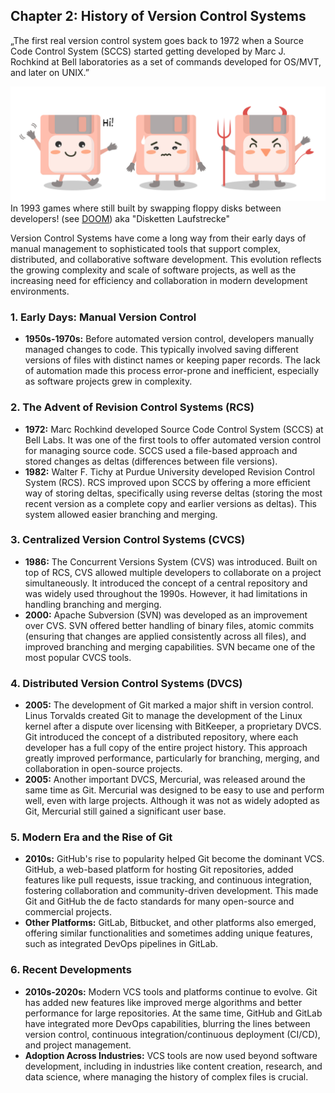 ## Chapter 2: History of Version Control Systems

„The first real version control system goes back to 1972 when a Source Code Control System (SCCS) started getting developed by Marc J. Rochkind at Bell laboratories as a set of commands developed for OS/MVT, and later on UNIX.”

![](/Pasted%20image%2020240826132641.png)
In 1993 games where still built by swapping floppy disks between developers! (see [DOOM](https://de.wikipedia.org/wiki/Doom_(1993))) aka "Disketten Laufstrecke"

Version Control Systems have come a long way from their early days of manual management to sophisticated tools that support complex, distributed, and collaborative software development. This evolution reflects the growing complexity and scale of software projects, as well as the increasing need for efficiency and collaboration in modern development environments.

### 1. **Early Days: Manual Version Control**
   - **1950s-1970s:** Before automated version control, developers manually managed changes to code. This typically involved saving different versions of files with distinct names or keeping paper records. The lack of automation made this process error-prone and inefficient, especially as software projects grew in complexity.

### 2. **The Advent of Revision Control Systems (RCS)**
   - **1972:** Marc Rochkind developed Source Code Control System (SCCS) at Bell Labs. It was one of the first tools to offer automated version control for managing source code. SCCS used a file-based approach and stored changes as deltas (differences between file versions).
   - **1982:** Walter F. Tichy at Purdue University developed Revision Control System (RCS). RCS improved upon SCCS by offering a more efficient way of storing deltas, specifically using reverse deltas (storing the most recent version as a complete copy and earlier versions as deltas). This system allowed easier branching and merging.

### 3. **Centralized Version Control Systems (CVCS)**
   - **1986:** The Concurrent Versions System (CVS) was introduced. Built on top of RCS, CVS allowed multiple developers to collaborate on a project simultaneously. It introduced the concept of a central repository and was widely used throughout the 1990s. However, it had limitations in handling branching and merging.
   - **2000:** Apache Subversion (SVN) was developed as an improvement over CVS. SVN offered better handling of binary files, atomic commits (ensuring that changes are applied consistently across all files), and improved branching and merging capabilities. SVN became one of the most popular CVCS tools.

### 4. **Distributed Version Control Systems (DVCS)**
   - **2005:** The development of Git marked a major shift in version control. Linus Torvalds created Git to manage the development of the Linux kernel after a dispute over licensing with BitKeeper, a proprietary DVCS. Git introduced the concept of a distributed repository, where each developer has a full copy of the entire project history. This approach greatly improved performance, particularly for branching, merging, and collaboration in open-source projects.
   - **2005:** Another important DVCS, Mercurial, was released around the same time as Git. Mercurial was designed to be easy to use and perform well, even with large projects. Although it was not as widely adopted as Git, Mercurial still gained a significant user base.

### 5. **Modern Era and the Rise of Git**
   - **2010s:** GitHub's rise to popularity helped Git become the dominant VCS. GitHub, a web-based platform for hosting Git repositories, added features like pull requests, issue tracking, and continuous integration, fostering collaboration and community-driven development. This made Git and GitHub the de facto standards for many open-source and commercial projects.
   - **Other Platforms:** GitLab, Bitbucket, and other platforms also emerged, offering similar functionalities and sometimes adding unique features, such as integrated DevOps pipelines in GitLab.

### 6. **Recent Developments**
   - **2010s-2020s:** Modern VCS tools and platforms continue to evolve. Git has added new features like improved merge algorithms and better performance for large repositories. At the same time, GitHub and GitLab have integrated more DevOps capabilities, blurring the lines between version control, continuous integration/continuous deployment (CI/CD), and project management.
   - **Adoption Across Industries:** VCS tools are now used beyond software development, including in industries like content creation, research, and data science, where managing the history of complex files is crucial.



